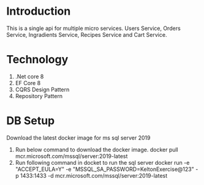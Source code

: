# Introduction
This is a single api for multiple micro services. Users Service, Orders Service, Ingradients Service, Recipes Service and Cart Service.

# Technology
1. .Net core 8
2. EF Core 8
3. CQRS Design Pattern
4. Repository Pattern

# DB Setup
Download the latest docker image for ms sql server 2019
1. Run below command to download the docker image.
	docker pull mcr.microsoft.com/mssql/server:2019-latest
2. Run following command in docket to run the sql server
	docker run -e "ACCEPT_EULA=Y" -e "MSSQL_SA_PASSWORD=KeltonExercise@123" -p 1433:1433 -d mcr.microsoft.com/mssql/server:2019-latest
